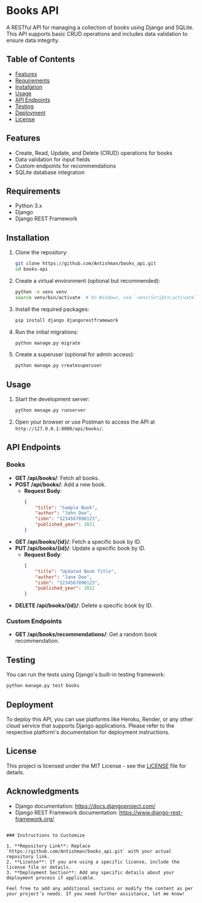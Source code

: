 
# Books API

A RESTful API for managing a collection of books using Django and SQLite. This API supports basic CRUD operations and includes data validation to ensure data integrity.

## Table of Contents

- [Features](#features)
- [Requirements](#requirements)
- [Installation](#installation)
- [Usage](#usage)
- [API Endpoints](#api-endpoints)
- [Testing](#testing)
- [Deployment](#deployment)
- [License](#license)

## Features

- Create, Read, Update, and Delete (CRUD) operations for books
- Data validation for input fields
- Custom endpoints for recommendations
- SQLite database integration

## Requirements

- Python 3.x
- Django
- Django REST Framework

## Installation

1. Clone the repository:
   ```bash
   git clone https://github.com/Antishman/books_api.git
   cd books-api
   ```

2. Create a virtual environment (optional but recommended):
   ```bash
   python -m venv venv
   source venv/bin/activate  # On Windows, use `venv\Scripts\activate`
   ```

3. Install the required packages:
   ```bash
   pip install django djangorestframework
   ```

4. Run the initial migrations:
   ```bash
   python manage.py migrate
   ```

5. Create a superuser (optional for admin access):
   ```bash
   python manage.py createsuperuser
   ```

## Usage

1. Start the development server:
   ```bash
   python manage.py runserver
   ```

2. Open your browser or use Postman to access the API at `http://127.0.0.1:8000/api/books/`.

## API Endpoints

### Books

- **GET /api/books/**: Fetch all books.
- **POST /api/books/**: Add a new book.
  - **Request Body**:
    ```json
    {
        "title": "Sample Book",
        "author": "John Doe",
        "isbn": "1234567890123",
        "published_year": 2021
    }
    ```
- **GET /api/books/{id}/**: Fetch a specific book by ID.
- **PUT /api/books/{id}/**: Update a specific book by ID.
  - **Request Body**:
    ```json
    {
        "title": "Updated Book Title",
        "author": "Jane Doe",
        "isbn": "1234567890123",
        "published_year": 2022
    }
    ```
- **DELETE /api/books/{id}/**: Delete a specific book by ID.

### Custom Endpoints

- **GET /api/books/recommendations/**: Get a random book recommendation.

## Testing

You can run the tests using Django's built-in testing framework:

```bash
python manage.py test books
```

## Deployment

To deploy this API, you can use platforms like Heroku, Render, or any other cloud service that supports Django applications. Please refer to the respective platform's documentation for deployment instructions.

## License

This project is licensed under the MIT License - see the [LICENSE](LICENSE) file for details.

## Acknowledgments

- Django documentation: https://docs.djangoproject.com/
- Django REST Framework documentation: https://www.django-rest-framework.org/
```

### Instructions to Customize

1. **Repository Link**: Replace `https://github.com/Antishman/books_api.git` with your actual repository link.
2. **License**: If you are using a specific license, include the license file or details.
3. **Deployment Section**: Add any specific details about your deployment process if applicable.

Feel free to add any additional sections or modify the content as per your project’s needs. If you need further assistance, let me know!